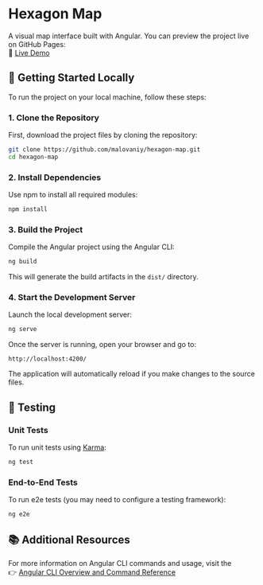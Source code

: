 
# Hexagon Map

A visual map interface built with Angular. You can preview the project live on GitHub Pages:  
🔗 [Live Demo](https://malovaniy.github.io/hexagon-map/)

## 🚀 Getting Started Locally

To run the project on your local machine, follow these steps:

### 1. Clone the Repository

First, download the project files by cloning the repository:

```bash
git clone https://github.com/malovaniy/hexagon-map.git
cd hexagon-map
```

### 2. Install Dependencies

Use npm to install all required modules:

```bash
npm install
```

### 3. Build the Project

Compile the Angular project using the Angular CLI:

```bash
ng build
```

This will generate the build artifacts in the `dist/` directory.

### 4. Start the Development Server

Launch the local development server:

```bash
ng serve
```

Once the server is running, open your browser and go to:

```
http://localhost:4200/
```

The application will automatically reload if you make changes to the source files.

## 🧪 Testing

### Unit Tests

To run unit tests using [Karma](https://karma-runner.github.io):

```bash
ng test
```

### End-to-End Tests

To run e2e tests (you may need to configure a testing framework):

```bash
ng e2e
```

## 📚 Additional Resources

For more information on Angular CLI commands and usage, visit the  
👉 [Angular CLI Overview and Command Reference](https://angular.dev/tools/cli)

